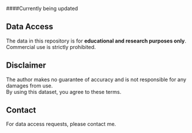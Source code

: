 ####Currently being updated

## Data Access
The data in this repository is for **educational and research purposes only**.  
Commercial use is strictly prohibited.

## Disclaimer
The author makes no guarantee of accuracy and is not responsible for any damages from use.  
By using this dataset, you agree to these terms.

## Contact
For data access requests, please contact me.

